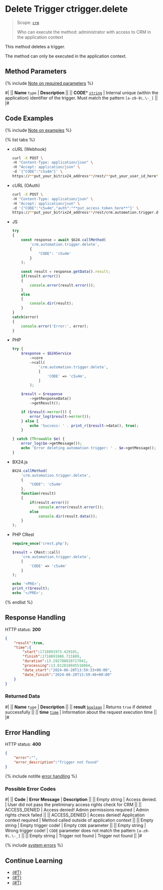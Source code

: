 # Delete Trigger ctrigger.delete

> Scope: [`crm`](../../../scopes/permissions.md)
>
> Who can execute the method: administrator with access to CRM in the application context

This method deletes a trigger.

The method can only be executed in the application context.

## Method Parameters

{% include [Note on required parameters](../../../../_includes/required.md) %}

#|
|| **Name**
`type` | **Description** ||
|| **CODE***
[`string`](../../../data-types.md) | Internal unique (within the application) identifier of the trigger. Must match the pattern `[a-z0-9\.\-_]` ||
|#

## Code Examples

{% include [Note on examples](../../../../_includes/examples.md) %}

{% list tabs %}

- cURL (Webhook)

    ```bash
    curl -X POST \
    -H "Content-Type: application/json" \
    -H "Accept: application/json" \
    -d '{"CODE":"c5u4m"}' \
    https://**put_your_bitrix24_address**/rest/**put_your_user_id_here**/**put_your_webhook_here**/crm.automation.trigger.delete
    ```

- cURL (OAuth)

    ```bash
    curl -X POST \
    -H "Content-Type: application/json" \
    -H "Accept: application/json" \
    -d '{"CODE":"c5u4m","auth":"**put_access_token_here**"}' \
    https://**put_your_bitrix24_address**/rest/crm.automation.trigger.delete
    ```

- JS

    ```js
    try
    {
    	const response = await $b24.callMethod(
    		'crm.automation.trigger.delete',
    		{
    			"CODE": 'c5u4m'
    		}
    	);
    	
    	const result = response.getData().result;
    	if(result.error())
    	{
    		console.error(result.error());
    	}
    	else
    	{
    		console.dir(result);
    	}
    }
    catch(error)
    {
    	console.error('Error:', error);
    }
    ```

- PHP

    ```php
    try {
        $response = $b24Service
            ->core
            ->call(
                'crm.automation.trigger.delete',
                [
                    'CODE' => 'c5u4m',
                ]
            );
    
        $result = $response
            ->getResponseData()
            ->getResult();
    
        if ($result->error()) {
            error_log($result->error());
        } else {
            echo 'Success: ' . print_r($result->data(), true);
        }
    
    } catch (Throwable $e) {
        error_log($e->getMessage());
        echo 'Error deleting automation trigger: ' . $e->getMessage();
    }
    ```

- BX24.js

    ```js
    BX24.callMethod(
        'crm.automation.trigger.delete',
        {
            "CODE": 'c5u4m'
        },
        function(result) 
        {
            if(result.error())
                console.error(result.error());
            else
                console.dir(result.data());
        }
    );
    ```

- PHP CRest

    ```php
    require_once('crest.php');

    $result = CRest::call(
        'crm.automation.trigger.delete',
        [
            'CODE' => 'c5u4m'
        ]
    );

    echo '<PRE>';
    print_r($result);
    echo '</PRE>';
    ```

{% endlist %}

## Response Handling

HTTP status: **200**

```json
{
    "result":true,
    "time":{
        "start":1718891973.429101,
        "finish":1718891986.721889,
        "duration":13.292788028717041,
        "processing":13.012810945510864,
        "date_start":"2024-06-20T13:59:33+00:00",
        "date_finish":"2024-06-20T13:59:46+00:00"
    }
}
```

### Returned Data

#|
|| **Name**
`type` | **Description** ||
|| **result**
[`boolean`](../../../data-types.md) | Returns `true` if deleted successfully ||
|| **time**
[`time`](../../../data-types.md) | Information about the request execution time ||
|#

## Error Handling

HTTP status: **400**

```json
{
    "error":"",
    "error_description":"Trigger not found"
}
```

{% include notitle [error handling](../../../../_includes/error-info.md) %}

### Possible Error Codes

#|
|| **Code** | **Error Message** | **Description** ||
|| Empty string | Access denied. | User did not pass the preliminary access rights check for CRM ||
|| ACCESS_DENIED | Access denied! Admin permissions required | Admin rights check failed ||
|| ACCESS_DENIED | Access denied! Application context required | Method called outside of application context ||
|| Empty string | Empty trigger code! | Empty `CODE` parameter ||
|| Empty string | Wrong trigger code! | `CODE` parameter does not match the pattern `[a-z0-9\.\-_]` ||
|| Empty string | Trigger not found | Trigger not found ||
|#

{% include [system errors](../../../../_includes/system-errors.md) %}

## Continue Learning 

- [{#T}](./crm-automation-trigger-add.md)
- [{#T}](./crm-automation-trigger-execute.md)
- [{#T}](./crm-automation-trigger-list.md)